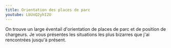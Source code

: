 ```yaml
---
title: Orientation des places de parc
youtube: LbUnQ2yhI2U
---
```


On trouve un large éventail d'orientation de places de parc et de position de chargeurs.
Je vous présentes les situations les plus bizarres que j'ai rencontrées jusqu'à présent.
